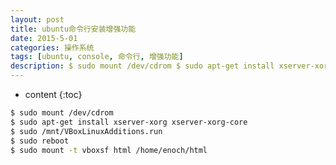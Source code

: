 ```yaml
---
layout: post
title: ubuntu命令行安装增强功能
date: 2015-5-01
categories: 操作系统
tags: [ubuntu, console, 命令行, 增强功能]
description: $ sudo mount /dev/cdrom $ sudo apt-get install xserver-xorg xserver-xorg-core
---
```


* content
{:toc}

```bash
$ sudo mount /dev/cdrom
$ sudo apt-get install xserver-xorg xserver-xorg-core
$ sudo /mnt/VBoxLinuxAdditions.run
$ sudo reboot
$ sudo mount -t vboxsf html /home/enoch/html
```












